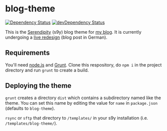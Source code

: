 # blog-theme

[![Dependency Status](https://david-dm.org/yellowled/blog-theme.svg)](https://david-dm.org/yellowled/blog-theme)
[![devDependency Status](https://david-dm.org/yellowled/blog-theme/dev-status.svg)](https://david-dm.org/yellowled/blog-theme#info=devDependencies)

This is the [Serendipity](http://s9y.org) (s9y) blog theme for [my blog](http://yellowled.de). It is currently undergoing a [live redesign](http://yellowled.de/archiv/69/LR16-Die-Spielregeln.html) (blog post in German).

## Requirements

You'll need [node.js](http://nodejs.org) and [Grunt](http://gruntjs.com). Clone this respository, do `npm i` in the project directory and run `grunt` to create a build.

## Deploying the theme

`grunt` creates a directory `dist` which contains a subdirectory named like the theme. You can set this name by editing the value for `name` in `package.json` (defaults to `blog-theme`).

`rsync` or `sftp` that directory to `/templates/` in your s9y installation (i.e. `/templates/blog-theme/`).
